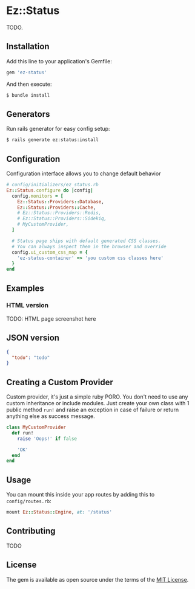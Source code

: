 # Ez::Status
TODO.

## Installation
Add this line to your application's Gemfile:

```ruby
gem 'ez-status'
```

And then execute:
```bash
$ bundle install
```

## Generators
Run rails generator for easy config setup:
```bash
$ rails generate ez:status:install
```

## Configuration

Configuration interface allows you to change default behavior

```ruby
# config/initializers/ez_status.rb
Ez::Status.configure do |config|
  config.monitors = [
    Ez::Status::Providers::Database,
    Ez::Status::Providers::Cache,
    # Ez::Status::Providers::Redis,
    # Ez::Status::Providers::Sidekiq,
    # MyCustomProvider,
  ]

  # Status page ships with default generated CSS classes.
  # You can always inspect them in the browser and override
  config.ui_custom_css_map = {
    'ez-status-container' => 'you custom css classes here'
  }
end
```

## Examples

### HTML version

TODO: HTML page screenshot here


## JSON version

```json
{
  "todo": "todo"
}
```

## Creating a Custom Provider

Custom provider, it's just a simple ruby PORO. You don't need to use any custom inheritance or include modules.
Just create your own class with 1 public method `run!` and raise an exception in case of failure or return anything else as success message.

```ruby
class MyCustomProvider
  def run!
    raise 'Oops!' if false

    'OK'
  end
end
```

## Usage

You can mount this inside your app routes by adding this to `config/routes.rb`:

```ruby
mount Ez::Status::Engine, at: '/status'
```

## Contributing
TODO

## License
The gem is available as open source under the terms of the [MIT License](https://opensource.org/licenses/MIT).

